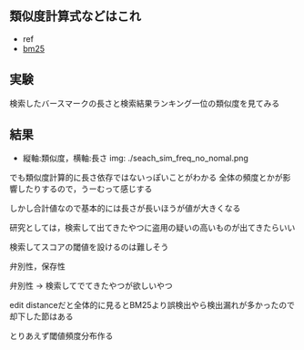 
## 類似度計算式などはこれ

- ref
- [bm25](https://en.wikipedia.org/wiki/Okapi_BM25)

## 実験
検索したバースマークの長さと検索結果ランキング一位の類似度を見てみる

## 結果

- 縦軸:類似度，横軸:長さ
img: ./seach_sim_freq_no_nomal.png

でも類似度計算的に長さ依存ではないっぽいことがわかる
全体の頻度とかが影響したりするので，うーむって感じする

しかし合計値なので基本的には長さが長いほうが値が大きくなる

研究としては，検索して出てきたやつに盗用の疑いの高いものが出てきたらいい

検索してスコアの閾値を設けるのは難しそう

弁別性，保存性

弁別性 -> 検索してでてきたやつが欲しいやつ

edit distanceだと全体的に見るとBM25より誤検出やら検出漏れが多かったので却下した節はある

とりあえず閾値頻度分布作る

